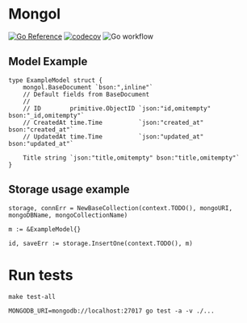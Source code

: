 # Mongol

[![Go Reference](https://pkg.go.dev/badge/github.com/wajox/mongol.svg)](https://pkg.go.dev/github.com/wajox/mongol)
[![codecov](https://codecov.io/gh/wajox/mongol/branch/master/graph/badge.svg?token=MFEF13319U)](https://codecov.io/gh/wajox/mongol)
![Go workflow](https://github.com/wajox/mongol/actions/workflows/go.yml/badge.svg)

## Model Example
```golang
type ExampleModel struct {
	mongol.BaseDocument `bson:",inline"`
	// Default fields from BaseDocument
	//
	// ID        primitive.ObjectID `json:"id,omitempty" bson:"_id,omitempty"`
	// CreatedAt time.Time          `json:"created_at" bson:"created_at"`
	// UpdatedAt time.Time          `json:"updated_at" bson:"updated_at"`

	Title string `json:"title,omitempty" bson:"title,omitempty"`
}
```

## Storage usage example
```golang
storage, connErr = NewBaseCollection(context.TODO(), mongoURI, mongoDBName, mongoCollectionName)

m := &ExampleModel{}

id, saveErr := storage.InsertOne(context.TODO(), m)
```

# Run tests

```
make test-all
```

```
MONGODB_URI=mongodb://localhost:27017 go test -a -v ./...
```